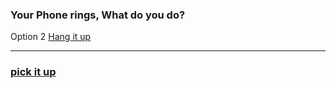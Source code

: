 <h3> Your Phone rings, What do you do? <br> </h3>

<!-- <p> Option 1 <a href="../restoffolder/pickup.md"> Pick it up </a> <p> -->
<p> Option 2 <a href="hangup.md"> Hang it up </a> <p>

<!-- [pickup.md]( -->
---
### [pick it up](restoffolder/pickup.md)